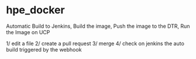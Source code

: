 # hpe_docker

Automatic Build to Jenkins, Build the image, Push the image to the DTR, Run the Image on UCP

1/ edit a file
2/ create a pull request
3/ merge
4/ check on jenkins the auto build triggered by the webhook
